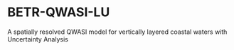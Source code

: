 # BETR-QWASI-LU
 A spatially resolved QWASI model for vertically layered coastal waters with Uncertainty Analysis
